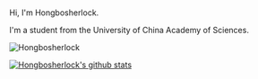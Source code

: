 ### 
Hi, I'm Hongbosherlock. 

I'm a student from the University of China Academy of Sciences.

<img src="https://komarev.com/ghpvc/?username=Hongbosherlock" alt="Hongbosherlock" />

[![Hongbosherlock's github stats](https://github-readme-stats.vercel.app/api?username=Hongbosherlock)](https://github.com/anuraghazra/github-readme-stats)

<!--
**Hongbosherlock/Hongbosherlock** is a ✨ _special_ ✨ repository because its `README.md` (this file) appears on your GitHub profile.

Here are some ideas to get you started:

- 🔭 I’m currently working on ...
- 🌱 I’m currently learning ...
- 👯 I’m looking to collaborate on ...
- 🤔 I’m looking for help with ...
- 💬 Ask me about ...
- 📫 How to reach me: ...
- 😄 Pronouns: ...
- ⚡ Fun fact: ...
-->
